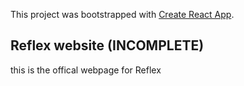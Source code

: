 This project was bootstrapped with [Create React App](https://github.com/facebook/create-react-app).

## Reflex website (INCOMPLETE)

this is the offical webpage for Reflex
